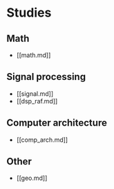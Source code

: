 
# Studies

## Math
* [[math.md]]

## Signal processing
* [[signal.md]]
* [[dsp_raf.md]]

## Computer architecture
* [[comp_arch.md]]

## Other
* [[geo.md]]
